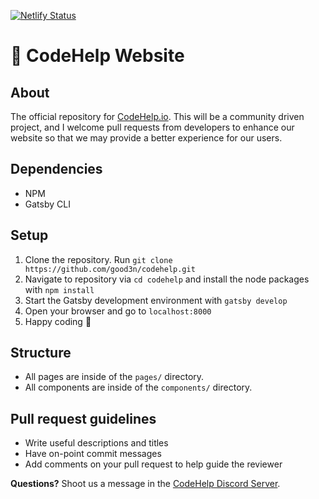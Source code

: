 [![Netlify Status](https://api.netlify.com/api/v1/badges/9e534487-a699-4fac-b2c8-c4d607915ec2/deploy-status)](https://app.netlify.com/sites/infallible-haibt-f24d3a/deploys)

# 🤖 CodeHelp Website

## About

The official repository for [CodeHelp.io](https://codehelp.io). This will be a community driven project, and I welcome pull requests from developers to enhance our website so that we may provide a better experience for our users.

## Dependencies

- NPM
- Gatsby CLI

## Setup

1. Clone the repository. Run `git clone https://github.com/good3n/codehelp.git`
2. Navigate to repository via `cd codehelp` and install the node packages with `npm install`
3. Start the Gatsby development environment with `gatsby develop`
4. Open your browser and go to `localhost:8000`
5. Happy coding 🤖

## Structure

- All pages are inside of the `pages/` directory.
- All components are inside of the `components/` directory.

## Pull request guidelines

- Write useful descriptions and titles
- Have on-point commit messages
- Add comments on your pull request to help guide the reviewer

**Questions?** Shoot us a message in the [CodeHelp Discord Server](https://discord.gg/KntFa9p).
